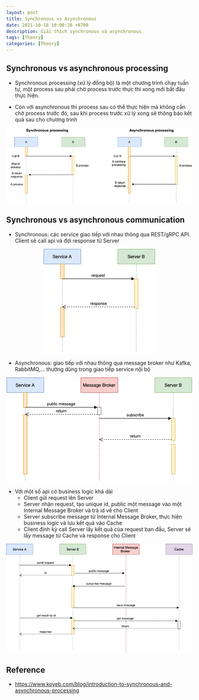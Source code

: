 ```yaml
---
layout: post
title: Synchronous vs Asynchronous 
date: 2021-10-18 10:00:20 +0700
description: Giải thích synchronous và asynchronous
tags: [Theory]
categories: [Theory]
---
```


## Synchronous vs asynchronous processing

- Synchronous processing (xử lý đồng bộ) là một chương trình chạy tuần tự, một process sau phải chờ process trước thực thi xong mới bắt đầu thực hiện. 

- Còn với asynchronous thì process sau có thể thực hiện mà không cần chờ process trước đó, sau khi process trước xử lý xong sẽ thông báo kết quả sau cho chương trình

<div align="center">
    <img src="assets/img/theory/sync_async.png"/>
</div>


## Synchronous vs asynchronous communication    

- Synchronous: các service giao tiếp với nhau thông qua REST/gRPC API. Client sẽ call api và đợi response từ Server

<div align="center">
    <img src="assets/img/theory/api.png"/>
</div>

- Asynchronous: giao tiếp với nhau thông qua message broker như Kafka, RabbitMQ,... thường dùng trong giao tiếp service nội bộ 

<div align="center">
    <img src="assets/img/theory/message.png"/>
</div>

- Với một số api có business logic khá dài
    + Client gửi request lên Server
    + Server nhận request, tạo unique id, public một message vào một Internal Message Broker và trả id về cho Client
    + Server subscribe message từ Internal Message Broker, thực hiện business logic và lưu kết quả vào Cache
    + Client định kỳ call Server lấy kết quả của request ban đầu, Server sẽ lấy message từ Cache và response cho Client
    
<div align="center">
    <img src="assets/img/theory/long_api.png"/>
</div>

## Reference

- <https://www.koyeb.com/blog/introduction-to-synchronous-and-asynchronous-processing>